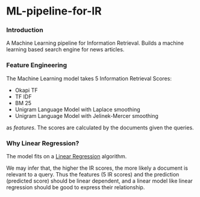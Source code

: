 # ML-pipeline-for-IR

### Introduction

A Machine Learning pipeline for Information Retrieval. Builds a machine learning based search engine for news articles.

### Feature Engineering

The Machine Learning model takes 5 Information Retrieval Scores: 
* Okapi TF
* TF IDF
* BM 25
* Unigram Language Model with Laplace smoothing
* Unigram Language Model with Jelinek-Mercer smoothing 

as *features*. The scores are calculated by the documents given the queries.

### Why Linear Regression?

The model fits on a [Linear Regression](https://en.wikipedia.org/wiki/Linear_regression) algorithm.

We may infer that, the higher the IR scores, the more likely a document is relevant to a query. Thus the features (5 IR scores) and the prediction (predicted score) should be linear dependent, and a linear model like linear regression should be good to express their relationship.
